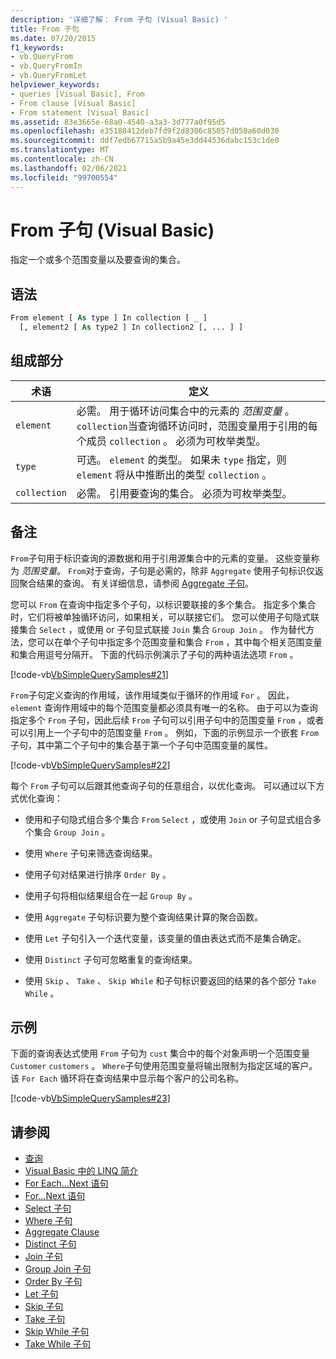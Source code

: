 ```yaml
---
description: '详细了解： From 子句 (Visual Basic) '
title: From 子句
ms.date: 07/20/2015
f1_keywords:
- vb.QueryFrom
- vb.QueryFromIn
- vb.QueryFromLet
helpviewer_keywords:
- queries [Visual Basic], From
- From clause [Visual Basic]
- From statement [Visual Basic]
ms.assetid: 83e3665e-68a0-4540-a3a3-3d777a0f95d5
ms.openlocfilehash: e35188412deb7fd9f2d8306c85057d050a60d030
ms.sourcegitcommit: ddf7edb67715a5b9a45e3dd44536dabc153c1de0
ms.translationtype: MT
ms.contentlocale: zh-CN
ms.lasthandoff: 02/06/2021
ms.locfileid: "99700554"
---
```

# <a name="from-clause-visual-basic"></a>From 子句 (Visual Basic)

指定一个或多个范围变量以及要查询的集合。  
  
## <a name="syntax"></a>语法  
  
```vb  
From element [ As type ] In collection [ _ ]  
  [, element2 [ As type2 ] In collection2 [, ... ] ]  
```  
  
## <a name="parts"></a>组成部分  
  
|术语|定义|  
|---|---|  
|`element`|必需。 用于循环访问集合中的元素的 *范围变量* 。 `collection`当查询循环访问时，范围变量用于引用的每个成员 `collection` 。 必须为可枚举类型。|  
|`type`|可选。 `element` 的类型。 如果未 `type` 指定，则 `element` 将从中推断出的类型 `collection` 。|  
|`collection`|必需。 引用要查询的集合。 必须为可枚举类型。|  
  
## <a name="remarks"></a>备注  

 `From`子句用于标识查询的源数据和用于引用源集合中的元素的变量。 这些变量称为 *范围变量*。 `From`对于查询，子句是必需的，除非 `Aggregate` 使用子句标识仅返回聚合结果的查询。 有关详细信息，请参阅 [Aggregate 子句](aggregate-clause.md)。  
  
 您可以 `From` 在查询中指定多个子句，以标识要联接的多个集合。 指定多个集合时，它们将被单独循环访问，如果相关，可以联接它们。 您可以使用子句隐式联接集合 `Select` ，或使用 or 子句显式联接 `Join` 集合 `Group Join` 。 作为替代方法，您可以在单个子句中指定多个范围变量和集合 `From` ，其中每个相关范围变量和集合用逗号分隔开。 下面的代码示例演示了子句的两种语法选项 `From` 。  
  
 [!code-vb[VbSimpleQuerySamples#21](~/samples/snippets/visualbasic/VS_Snippets_VBCSharp/VbSimpleQuerySamples/VB/QuerySamples1.vb#21)]  
  
 `From`子句定义查询的作用域，该作用域类似于循环的作用域 `For` 。 因此， `element` 查询作用域中的每个范围变量都必须具有唯一的名称。 由于可以为查询指定多个 `From` 子句，因此后续 `From` 子句可以引用子句中的范围变量 `From` ，或者可以引用上一个子句中的范围变量 `From` 。 例如，下面的示例显示一个嵌套 `From` 子句，其中第二个子句中的集合基于第一个子句中范围变量的属性。  
  
 [!code-vb[VbSimpleQuerySamples#22](~/samples/snippets/visualbasic/VS_Snippets_VBCSharp/VbSimpleQuerySamples/VB/QuerySamples1.vb#22)]  
  
 每个 `From` 子句可以后跟其他查询子句的任意组合，以优化查询。 可以通过以下方式优化查询：  
  
- 使用和子句隐式组合多个集合 `From` `Select` ，或使用 `Join` or 子句显式组合多个集合 `Group Join` 。  
  
- 使用 `Where` 子句来筛选查询结果。  
  
- 使用子句对结果进行排序 `Order By` 。  
  
- 使用子句将相似结果组合在一起 `Group By` 。  
  
- 使用 `Aggregate` 子句标识要为整个查询结果计算的聚合函数。  
  
- 使用 `Let` 子句引入一个迭代变量，该变量的值由表达式而不是集合确定。  
  
- 使用 `Distinct` 子句可忽略重复的查询结果。  
  
- 使用 `Skip` 、 `Take` 、 `Skip While` 和子句标识要返回的结果的各个部分 `Take While` 。  
  
## <a name="example"></a>示例  

 下面的查询表达式使用 `From` 子句为 `cust` 集合中的每个对象声明一个范围变量 `Customer` `customers` 。 `Where`子句使用范围变量将输出限制为指定区域的客户。 该 `For Each` 循环将在查询结果中显示每个客户的公司名称。  
  
 [!code-vb[VbSimpleQuerySamples#23](~/samples/snippets/visualbasic/VS_Snippets_VBCSharp/VbSimpleQuerySamples/VB/QuerySamples1.vb#23)]  
  
## <a name="see-also"></a>请参阅

- [查询](index.md)
- [Visual Basic 中的 LINQ 简介](../../programming-guide/language-features/linq/introduction-to-linq.md)
- [For Each...Next 语句](../statements/for-each-next-statement.md)
- [For...Next 语句](../statements/for-next-statement.md)
- [Select 子句](select-clause.md)
- [Where 子句](where-clause.md)
- [Aggregate Clause](aggregate-clause.md)
- [Distinct 子句](distinct-clause.md)
- [Join 子句](join-clause.md)
- [Group Join 子句](group-join-clause.md)
- [Order By 子句](order-by-clause.md)
- [Let 子句](let-clause.md)
- [Skip 子句](skip-clause.md)
- [Take 子句](take-clause.md)
- [Skip While 子句](skip-while-clause.md)
- [Take While 子句](take-while-clause.md)
